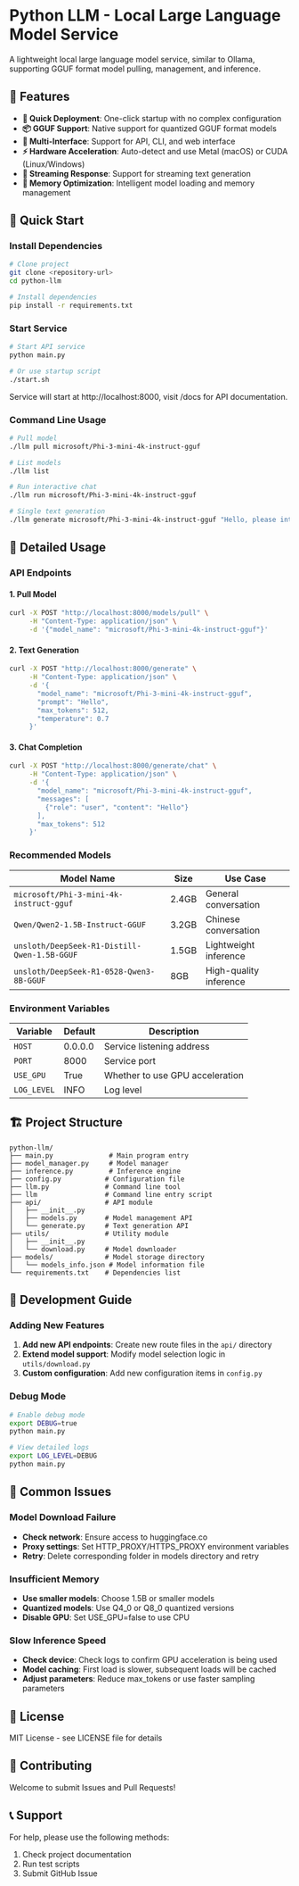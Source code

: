 # Python LLM - Local Large Language Model Service

A lightweight local large language model service, similar to Ollama, supporting GGUF format model pulling, management, and inference.

## 🌟 Features

- **🚀 Quick Deployment**: One-click startup with no complex configuration
- **📦 GGUF Support**: Native support for quantized GGUF format models
- **🎯 Multi-Interface**: Support for API, CLI, and web interface
- **⚡ Hardware Acceleration**: Auto-detect and use Metal (macOS) or CUDA (Linux/Windows)
- **🔄 Streaming Response**: Support for streaming text generation
- **💾 Memory Optimization**: Intelligent model loading and memory management

## 🚀 Quick Start

### Install Dependencies

```bash
# Clone project
git clone <repository-url>
cd python-llm

# Install dependencies
pip install -r requirements.txt
```

### Start Service

```bash
# Start API service
python main.py

# Or use startup script
./start.sh
```

Service will start at http://localhost:8000, visit /docs for API documentation.

### Command Line Usage

```bash
# Pull model
./llm pull microsoft/Phi-3-mini-4k-instruct-gguf

# List models
./llm list

# Run interactive chat
./llm run microsoft/Phi-3-mini-4k-instruct-gguf

# Single text generation
./llm generate microsoft/Phi-3-mini-4k-instruct-gguf "Hello, please introduce machine learning"
```

## 📖 Detailed Usage

### API Endpoints

#### 1. Pull Model
```bash
curl -X POST "http://localhost:8000/models/pull" \
     -H "Content-Type: application/json" \
     -d '{"model_name": "microsoft/Phi-3-mini-4k-instruct-gguf"}'
```

#### 2. Text Generation
```bash
curl -X POST "http://localhost:8000/generate" \
     -H "Content-Type: application/json" \
     -d '{
       "model_name": "microsoft/Phi-3-mini-4k-instruct-gguf",
       "prompt": "Hello",
       "max_tokens": 512,
       "temperature": 0.7
     }'
```

#### 3. Chat Completion
```bash
curl -X POST "http://localhost:8000/generate/chat" \
     -H "Content-Type: application/json" \
     -d '{
       "model_name": "microsoft/Phi-3-mini-4k-instruct-gguf",
       "messages": [
         {"role": "user", "content": "Hello"}
       ],
       "max_tokens": 512
     }'
```

### Recommended Models

| Model Name | Size | Use Case |
|------------|------|----------|
| `microsoft/Phi-3-mini-4k-instruct-gguf` | 2.4GB | General conversation |
| `Qwen/Qwen2-1.5B-Instruct-GGUF` | 3.2GB | Chinese conversation |
| `unsloth/DeepSeek-R1-Distill-Qwen-1.5B-GGUF` | 1.5GB | Lightweight inference |
| `unsloth/DeepSeek-R1-0528-Qwen3-8B-GGUF` | 8GB | High-quality inference |

### Environment Variables

| Variable | Default | Description |
|----------|---------|-------------|
| `HOST` | 0.0.0.0 | Service listening address |
| `PORT` | 8000 | Service port |
| `USE_GPU` | True | Whether to use GPU acceleration |
| `LOG_LEVEL` | INFO | Log level |

## 🏗️ Project Structure

```
python-llm/
├── main.py              # Main program entry
├── model_manager.py     # Model manager
├── inference.py         # Inference engine
├── config.py           # Configuration file
├── llm.py              # Command line tool
├── llm                 # Command line entry script
├── api/                # API module
│   ├── __init__.py
│   ├── models.py       # Model management API
│   └── generate.py     # Text generation API
├── utils/              # Utility module
│   ├── __init__.py
│   └── download.py     # Model downloader
├── models/             # Model storage directory
│   └── models_info.json # Model information file
└── requirements.txt    # Dependencies list
```

## 🔧 Development Guide

### Adding New Features

1. **Add new API endpoints**: Create new route files in the `api/` directory
2. **Extend model support**: Modify model selection logic in `utils/download.py`
3. **Custom configuration**: Add new configuration items in `config.py`

### Debug Mode

```bash
# Enable debug mode
export DEBUG=true
python main.py

# View detailed logs
export LOG_LEVEL=DEBUG
python main.py
```

## 🐛 Common Issues

### Model Download Failure
- **Check network**: Ensure access to huggingface.co
- **Proxy settings**: Set HTTP_PROXY/HTTPS_PROXY environment variables
- **Retry**: Delete corresponding folder in models directory and retry

### Insufficient Memory
- **Use smaller models**: Choose 1.5B or smaller models
- **Quantized models**: Use Q4_0 or Q8_0 quantized versions
- **Disable GPU**: Set USE_GPU=false to use CPU

### Slow Inference Speed
- **Check device**: Check logs to confirm GPU acceleration is being used
- **Model caching**: First load is slower, subsequent loads will be cached
- **Adjust parameters**: Reduce max_tokens or use faster sampling parameters

## 📄 License

MIT License - see LICENSE file for details

## 🤝 Contributing

Welcome to submit Issues and Pull Requests!

## 📞 Support

For help, please use the following methods:
1. Check project documentation
2. Run test scripts
3. Submit GitHub Issue